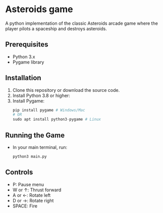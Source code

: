 # Asteroids game
A python implementation of the classic Asteroids arcade game where the player pilots a spaceship and destroys asteroids.

## Prerequisites
- Python 3.x
- Pygame library

## Installation
1. Clone this repository or download the source code.
2. Install Python 3.8 or higher:
4. Install Pygame:
    ```python
    pip install pygame # Windows/Mac  
    # OR
    sudo apt install python3-pygame # Linux

## Running the Game
- In your main terminal, run:
    ```python
    python3 main.py

## Controls
- P: Pause menu
- W or ↑: Thrust forward
- A or ←: Rotate left
- D or →: Rotate right
- SPACE: Fire